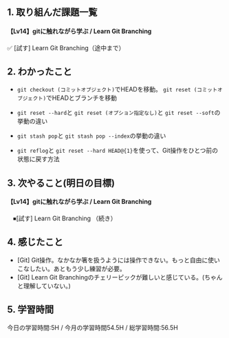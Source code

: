 ## 1. 取り組んだ課題一覧
#### 【Lv14】gitに触れながら学ぶ / Learn Git Branching
 ✅ [試す] Learn Git Branching（途中まで）

## 2. わかったこと
- `git checkout (コミットオブジェクト)`でHEADを移動。 `git reset (コミットオブジェクト)`でHEADとブランチを移動

- `git reset --hard`と `git reset (オプション指定なし)`と `git reset --soft`の挙動の違い

- `git stash pop`と `git stash pop --index`の挙動の違い

- `git reflog`と `git reset --hard HEAD@{1}`を使って、Git操作をひとつ前の状態に戻す方法

## 3. 次やること(明日の目標)
#### 【Lv14】gitに触れながら学ぶ / Learn Git Branching
　⏹[試す] Learn Git Branching （続き）

## 4. 感じたこと
- [Git] Git操作。なかなか箸を扱うようには操作できない。もっと自由に使いこなしたい。あともう少し練習が必要。
- [Git] Learn Git Branchingのチェリーピックが難しいと感じている。(ちゃんと理解していない。)

## 5. 学習時間
今日の学習時間:5H / 今月の学習時間54.5H / 総学習時間:56.5H
